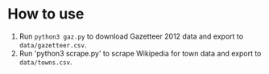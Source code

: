 # How to use

1. Run `python3 gaz.py` to download Gazetteer 2012 data and export to `data/gazetteer.csv`.
2. Run 'python3 scrape.py' to scrape Wikipedia for town data and export to `data/towns.csv`.
